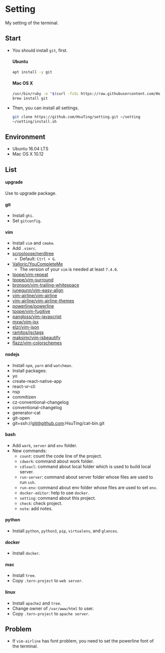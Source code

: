 # Setting
My setting of the terminal.

## Start

- You should install `git`, first.

  #### Ubuntu
  ```sh
  apt install -y git
  ```

  #### Mac OS X
  ```sh
  /usr/bin/ruby -e "$(curl -fsSL https://raw.githubusercontent.com/Homebrew/install/master/install)"
  brew install git
  ```

- Then, you can install all settings.

  ```sh
  git clone https://github.com/HsuTing/setting.git ~/setting
  ~/setting/install.sh
  ```

## Environment

- Ubuntu 16.04 LTS
- Mac OS X 10.12

## List

#### upgrade
Use to upgrade package.

#### git
- Install `ghi`.
- Set `gitconfig`.

#### vim
- Install `vim` and `cmake`.
- Add `.vimrc`.
- [scrooloose/nerdtree](https://github.com/scrooloose/nerdtree)
  - Default: `Ctrl + G`.
- [Valloric/YouCompleteMe](https://github.com/Valloric/YouCompleteMe)
  - The version of your `vim` is needed at least `7.4.0`.
- [tpope/vim-repeat](https://github.com/tpope/vim-repeat)
- [tpope/vim-surround](https://github.com/tpope/vim-surround)
- [bronson/vim-trailing-whitespace](https://github.com/bronson/vim-trailing-whitespace)
- [junegunn/vim-easy-align](https://github.com/junegunn/vim-easy-align)
- [vim-airline/vim-airline](https://github.com/vim-airline/vim-airline)
- [vim-airline/vim-airline-themes](https://github.com/vim-airline/vim-airline-themes)
- [powerline/powerline](https://github.com/powerline/powerline)
- [tpope/vim-fugitive](https://github.com/tpope/vim-fugitive)
- [pangloss/vim-javascript](https://github.com/pangloss/vim-javascript)
- [mxw/vim-jsx](https://github.com/mxw/vim-jsx)
- [elzr/vim-json](https://github.com/elzr/vim-json)
- [ramitos/jsctags](https://github.com/ramitos/jsctags)
- [maksimr/vim-jsbeautify](https://github.com/maksimr/vim-jsbeautify)
- [flazz/vim-colorschemes](https://github.com/flazz/vim-colorschemes)

#### nodejs
- Install `npm`, `yarn` and `watchman`.
- Install packages:
 - yo
 - create-react-native-app
 - react-vr-cli
 - nsp
 - commitizen
 - cz-conventional-changelog
 - conventional-changelog
 - generator-cat
 - git-open
 - git+ssh://git@github.com:HsuTing/cat-bin.git

#### bash
- Add `work`, `server` and `env` folder.
- New commands:
  - `count`: count the code line of the project.
  - `cdwork`: command about work folder.
  - `cdloacl`: command about local folder which is used to build local server.
  - `run-server`: command about server folder whose files are used to run `ssh`. 
  - `run-env`: command about env folder whose files are used to set `env`.
  - `docker-editor`: help to use `docker`.
  - `setting`: command about this project.
  - `check`: check project.
  - `note`: add notes.

#### python
- Install `python`, `python3`, `pip`, `virtualenv`, and `glances`.

#### docker
- Install `docker`.

#### mac
- Install `tree`.
- Copy `.tern-project` to `web server`.

#### linux
- Install `apache2` and `tree`.
- Change owner of `/var/www/html` to user.
- Copy `.tern-project` to `apache server`.

## Problem

- If `vim-airline` has font problem, you need to set the powerline font of the terminal.
